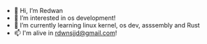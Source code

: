- 👋 Hi, I’m Redwan
- 👀 I’m interested in os development!
- 🌱 I’m currently learning linux kernel, os dev, asssembly and Rust
- 📫 I'm alive in rdwnsjjd@gmail.com!

<!---
rdwnsjjd/rdwnsjjd is a ✨ special ✨ repository because its `README.md` (this file) appears on your GitHub profile.
You can click the Preview link to take a look at your changes.
--->
